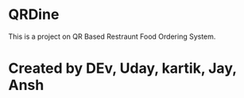 # QRDine
This is a project on QR Based Restraunt Food Ordering System.

# Created by DEv, Uday, kartik, Jay, Ansh
